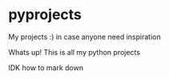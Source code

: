 # pyprojects
My projects :) in case anyone need inspiration

Whats up! This is all my python projects

IDK how to mark down
